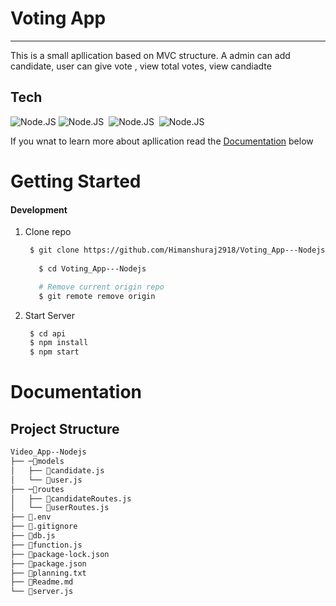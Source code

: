 # Voting App
---
This is a small apllication based on MVC structure. A admin can add candidate, user can give vote , view total votes, view candiadte

## Tech 
<p>
  <img alt="Node.JS" src="https://img.shields.io/badge/Node.JS-393?logo=node.js&logoColor=fff&style=for-the-badge" />
  <img alt="Node.JS" src="https://img.shields.io/badge/MongoDB-%234ea94b.svg?style=for-the-badge&logo=mongodb&logoColor=white" />
  <img/>
  <img alt="Node.JS" src="https://img.shields.io/badge/express.js-%23404d59.svg?style=for-the-badge&logo=express&logoColor=%2361DAFB" />
  <img/>
  <img alt="Node.JS" src="https://img.shields.io/badge/NODEMON-%23323330.svg?style=for-the-badge&logo=nodemon&logoColor=%BBDEAD" />
  <img/>
</p>

 If you wnat to learn more about apllication read the [Documentation](#documentation) below

# Getting Started

#### Development 

1. Clone repo
     ```bash
      $ git clone https://github.com/Himanshuraj2918/Voting_App---Nodejs.git
		
	    $ cd Voting_App---Nodejs

	    # Remove current origin repo
	    $ git remote remove origin  
     ````
2. Start Server

   ```bash
    $ cd api
    $ npm install
    $ npm start
   ```

# Documentation

## Project Structure
````bash
Video_App--Nodejs
├── ─📁models
│   ├── 📄candidate.js
│   └── 📄user.js
├── ─📁routes
│   ├── 📄candidateRoutes.js
│   └── 📄userRoutes.js
├── 📄.env
├── 📄.gitignore
├── 📄db.js
├── 📄function.js
├── 📄package-lock.json
├── 📄package.json
├── 📄planning.txt
├── 📄Readme.md
└── 📄server.js
````
        
